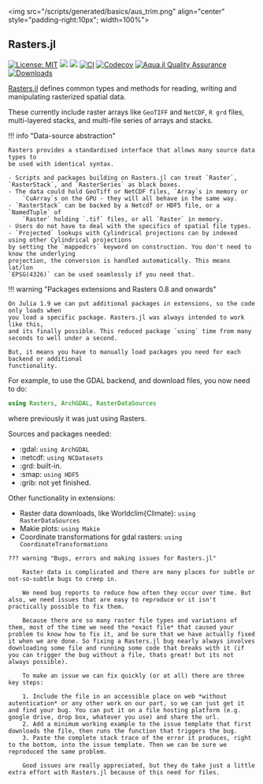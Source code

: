 <img src="/scripts/generated/basics/aus_trim.png" align="center" style="padding-right:10px"; width=100%"></img>


## Rasters.jl

[![License: MIT](https://img.shields.io/badge/License-MIT-green.svg)](https://github.com/rafaqz/Rasters.jl/blob/main/LICENSE)
[![](https://img.shields.io/badge/docs-stable-blue.svg)](https://rafaqz.github.io/Rasters.jl/stable)
[![](https://img.shields.io/badge/docs-dev-blue.svg)](https://rafaqz.github.io/Rasters.jl/dev)
[![CI](https://github.com/rafaqz/Rasters.jl/actions/workflows/ci.yml/badge.svg)](https://github.com/rafaqz/Rasters.jl/actions/workflows/ci.yml)
[![Codecov](https://codecov.io/gh/rafaqz/Rasters.jl/branch/main/graph/badge.svg)](https://codecov.io/gh/rafaqz/Rasters.jl)
[![Aqua.jl Quality Assurance](https://img.shields.io/badge/Aquajl-%F0%9F%8C%A2-aqua.svg)](https://github.com/JuliaTesting/Aqua.jl)
[![Downloads](https://shields.io/endpoint?url=https://pkgs.genieframework.com/api/v1/badge/Rasters&label=Downloads)](https://pkgs.genieframework.com?packages=Rasters)

[Rasters.jl](https://rafaqz.github.io/Rasters.jl/dev) defines common types and methods for reading, writing and
manipulating rasterized spatial data. 

These currently include raster arrays like `GeoTIFF` and `NetCDF`, `R grd` files, 
multi-layered stacks, and multi-file series of arrays and stacks. 


!!! info "Data-source abstraction"

    Rasters provides a standardised interface that allows many source data types to
    be used with identical syntax.

    - Scripts and packages building on Rasters.jl can treat `Raster`,
    `RasterStack`, and `RasterSeries` as black boxes.
    - The data could hold GeoTiff or NetCDF files, `Array`s in memory or
        `CuArray`s on the GPU - they will all behave in the same way.
    - `RasterStack` can be backed by a Netcdf or HDF5 file, or a `NamedTuple` of
        `Raster` holding `.tif` files, or all `Raster` in memory.
    - Users do not have to deal with the specifics of spatial file types.
    - `Projected` lookups with Cylindrical projections can by indexed using other Cylindrical projections
    by setting the `mappedcrs` keyword on construction. You don't need to know the underlying
    projection, the conversion is handled automatically. This means lat/lon
    `EPSG(4326)` can be used seamlessly if you need that.

!!! warning "Packages extensions and Rasters 0.8 and onwards"

    On Julia 1.9 we can put additional packages in extensions, so the code only loads when
    you load a specific package. Rasters.jl was always intended to work like this,
    and its finally possible. This reduced package `using` time from many seconds to well under a second.

    But, it means you have to manually load packages you need for each backend or additional
    functionality.

For example, to use the GDAL backend, and download files, you now need to do:

```julia
using Rasters, ArchGDAL, RasterDataSources
```
where previously it was just using Rasters.

Sources and packages needed:

- :gdal: `using ArchGDAL`
- :netcdf: `using NCDatasets`
- :grd: built-in.
- :smap: `using HDF5`
- :grib: not yet finished.

Other functionality in extensions:

- Raster data downloads, like Worldclim{Climate}: `using RasterDataSources`
- Makie plots: `using Makie`
- Coordinate transformations for gdal rasters: `using CoordinateTransformations`


```@raw html
??? warning "Bugs, errors and making issues for Rasters.jl"

    Raster data is complicated and there are many places for subtle or not-so-subtle bugs to creep in.

    We need bug reports to reduce how often they occur over time. But also, we need issues that are easy to reproduce or it isn't practically possible to fix them.

    Because there are so many raster file types and variations of them, most of the time we need the *exact file* that caused your problem to know how to fix it, and be sure that we have actually fixed it when we are done. So fixing a Rasters.jl bug nearly always involves downloading some file and running some code that breaks with it (if you can trigger the bug without a file, thats great! but its not always possible).

    To make an issue we can fix quickly (or at all) there are three key steps:

    1. Include the file in an accessible place on web *without autentication* or any other work on our part, so we can just get it and find your bug. You can put it on a file hosting platform (e.g. google drive, drop box, whatever you use) and share the url.
    2. Add a minimum working example to the issue template that first downloads the file, then runs the function that triggers the bug.
    3. Paste the complete stack trace of the error it produces, right to the bottom, into the issue template. Then we can be sure we reproduced the same problem.

    Good issues are really appreciated, but they do take just a little extra effort with Rasters.jl because of this need for files.
```